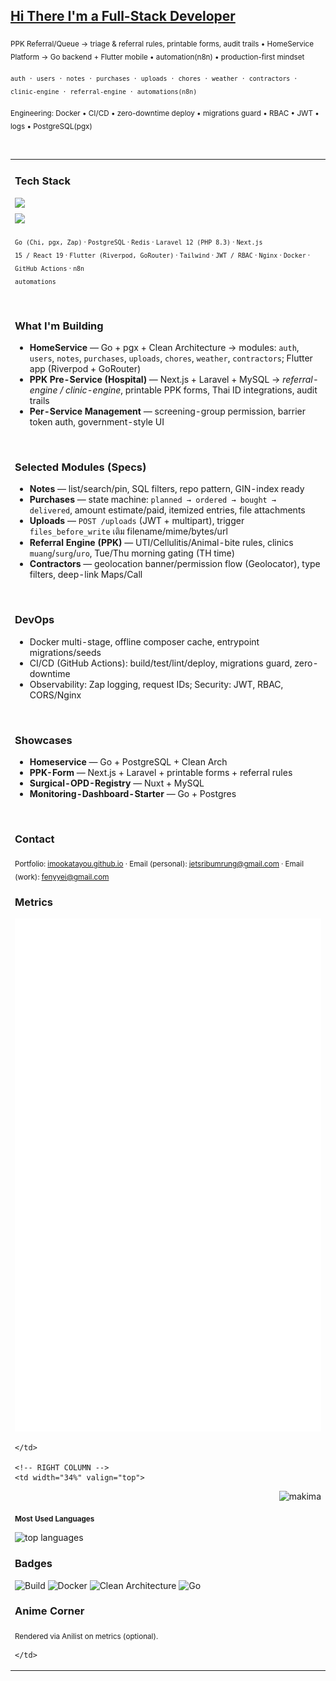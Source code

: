 <!-- ====== EMERALD × BLACK • Pro Dev Profile (2-column, no frames) ====== -->

<h2><u>Hi There I'm a Full-Stack Developer</u></h2>

<p><sub>PPK Referral/Queue → triage & referral rules, printable forms, audit trails • HomeService Platform → Go backend + Flutter mobile • automation(n8n) • production-first mindset</sub></p>
<p><sub><code>auth · users · notes · purchases · uploads · chores · weather · contractors · clinic-engine · referral-engine · automations(n8n)</code></sub></p>
<p><sub>Engineering: Docker • CI/CD • zero-downtime deploy • migrations guard • RBAC • JWT • logs • PostgreSQL(pgx)</sub></p>

<br/>

<table width="100%">
  <tr>
    <!-- LEFT COLUMN -->
    <td width="66%" valign="top">

<h3>Tech Stack</h3>

<!-- Dense & compact icons (two rows) -->
<p style="margin:6px 0 0 0;">
  <img src="https://skillicons.dev/icons?i=go,postgres,redis,nginx,docker,githubactions,linux,ubuntu,arch&perline=14" height="34" />
</p>
<p style="margin:6px 0 6px 0;">
  <img src="https://skillicons.dev/icons?i=php,laravel,ts,js,react,nextjs,flutter,dart,tailwind,prisma&perline=14" height="34" />
</p>

<sub><code>Go (Chi, pgx, Zap)</code> · <code>PostgreSQL</code> · <code>Redis</code> ·
<code>Laravel 12 (PHP 8.3)</code> · <code>Next.js 15 / React 19</code> ·
<code>Flutter (Riverpod, GoRouter)</code> · <code>Tailwind</code> ·
<code>JWT / RBAC</code> · <code>Nginx</code> · <code>Docker</code> ·
<code>GitHub Actions</code> · <code>n8n automations</code></sub>

<br/>

<h3>What I'm Building</h3>

<ul>
<li><b>HomeService</b> — Go + pgx + Clean Architecture → modules:
  <code>auth</code>, <code>users</code>, <code>notes</code>, <code>purchases</code>,
  <code>uploads</code>, <code>chores</code>, <code>weather</code>, <code>contractors</code>; Flutter app (Riverpod + GoRouter)</li>
<li><b>PPK Pre-Service (Hospital)</b> — Next.js + Laravel + MySQL → <i>referral-engine / clinic-engine</i>,
  printable PPK forms, Thai ID integrations, audit trails</li>
<li><b>Per-Service Management</b> — screening-group permission, barrier token auth, government-style UI</li>
</ul>

<br/>

<h3>Selected Modules (Specs)</h3>

<ul>
<li><b>Notes</b> — list/search/pin, SQL filters, repo pattern, GIN-index ready</li>
<li><b>Purchases</b> — state machine: <code>planned → ordered → bought → delivered</code>, amount estimate/paid, itemized entries, file attachments</li>
<li><b>Uploads</b> — <code>POST /uploads</code> (JWT + multipart), trigger <code>files_before_write</code> เติม filename/mime/bytes/url</li>
<li><b>Referral Engine (PPK)</b> — UTI/Cellulitis/Animal-bite rules, clinics <code>muang</code>/<code>surg</code>/<code>uro</code>, Tue/Thu morning gating (TH time)</li>
<li><b>Contractors</b> — geolocation banner/permission flow (Geolocator), type filters, deep-link Maps/Call</li>
</ul>

<br/>

<h3>DevOps</h3>

<ul>
<li>Docker multi-stage, offline composer cache, entrypoint migrations/seeds</li>
<li>CI/CD (GitHub Actions): build/test/lint/deploy, migrations guard, zero-downtime</li>
<li>Observability: Zap logging, request IDs; Security: JWT, RBAC, CORS/Nginx</li>
</ul>

<br/>

<h3>Showcases</h3>

<ul>
<li><b>Homeservice</b> — Go + PostgreSQL + Clean Arch</li>
<li><b>PPK-Form</b> — Next.js + Laravel + printable forms + referral rules</li>
<li><b>Surgical-OPD-Registry</b> — Nuxt + MySQL</li>
<li><b>Monitoring-Dashboard-Starter</b> — Go + Postgres</li>
</ul>

<br/>

<h3>Contact</h3>
<sub>
Portfolio: <a href="https://imookatayou.github.io">imookatayou.github.io</a> ·
Email (personal): <a href="mailto:jetsribumrung@gmail.com">jetsribumrung@gmail.com</a> ·
Email (work): <a href="mailto:fenyyei@gmail.com">fenyyei@gmail.com</a>
</sub>

<br/>

<h3>Metrics</h3>
<p>
  <img src="./github-metrics.svg" width="100%" alt="metrics (generated by lowlighter/metrics)" />
</p>

    </td>

    <!-- RIGHT COLUMN -->
    <td width="34%" valign="top">

<!-- Makima top-right -->
<p style="margin:0 0 12px 0; text-align:right;">
  <img src="assets/makima-chainsaw-man.gif" width="210" alt="makima" />
</p>

<!-- Most Used Languages under Makima -->
<sub><b>Most Used Languages</b></sub>
<p style="margin:8px 0 16px 0;">
  <img
    src="https://github-readme-stats-git-masterrstaa-rickstaa.vercel.app/api/top-langs/?username=iMookatayou&layout=compact&langs_count=10&hide_title=true"
    width="100%" alt="top languages"/>
</p>

<h3>Badges</h3>
<p>
  <img alt="Build" src="https://img.shields.io/badge/Build-Actions-success?logo=githubactions" />
  <img alt="Docker" src="https://img.shields.io/badge/Docker-ready-blue?logo=docker" />
  <img alt="Clean Architecture" src="https://img.shields.io/badge/Clean%20Architecture-on-emerald" />
  <img alt="Go" src="https://img.shields.io/badge/Go-ship-00ADD8?logo=go" />
</p>

<h3>Anime Corner</h3>
<sub>Rendered via Anilist on metrics (optional).</sub>

    </td>
  </tr>
</table>

<br/>

<!-- Notes:
- Do NOT wrap this HTML with triple backticks in your README.
- Ensure the file assets/makima-chainsaw-man.gif (or png/webp/jpg) exists.
- Adjust sizes: Makima width 210, icon heights 34; tweak to 200/32 if needed.
-->
